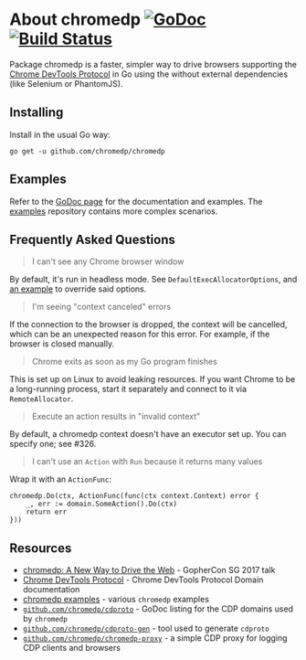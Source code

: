 # About chromedp [![GoDoc][1]][2] [![Build Status][3]][4]

Package chromedp is a faster, simpler way to drive browsers supporting the
[Chrome DevTools Protocol][5] in Go using the without external dependencies
(like Selenium or PhantomJS).

## Installing

Install in the usual Go way:

	go get -u github.com/chromedp/chromedp

## Examples

Refer to the [GoDoc page][7] for the documentation and examples. The
[examples][6] repository contains more complex scenarios.

## Frequently Asked Questions

> I can't see any Chrome browser window

By default, it's run in headless mode. See `DefaultExecAllocatorOptions`, and
[an example](https://godoc.org/github.com/chromedp/chromedp#example-ExecAllocator)
to override said options.

> I'm seeing "context canceled" errors

If the connection to the browser is dropped, the context will be cancelled,
which can be an unexpected reason for this error. For example, if the browser is
closed manually.

> Chrome exits as soon as my Go program finishes

This is set up on Linux to avoid leaking resources. If you want Chrome to be a
long-running process, start it separately and connect to it via `RemoteAllocator`.

> Execute an action results in "invalid context"

By default, a chromedp context doesn't have an executor set up. You can specify
one; see #326.

> I can't use an `Action` with `Run` because it returns many values

Wrap it with an `ActionFunc`:

```
chromedp.Do(ctx, ActionFunc(func(ctx context.Context) error {
	_, err := domain.SomeAction().Do(ctx)
	return err
}))
```

## Resources

* [chromedp: A New Way to Drive the Web][8] - GopherCon SG 2017 talk
* [Chrome DevTools Protocol][5] - Chrome DevTools Protocol Domain documentation
* [chromedp examples][6] - various `chromedp` examples
* [`github.com/chromedp/cdproto`][9] - GoDoc listing for the CDP domains used by `chromedp`
* [`github.com/chromedp/cdproto-gen`][10] - tool used to generate `cdproto`
* [`github.com/chromedp/chromedp-proxy`][11] - a simple CDP proxy for logging CDP clients and browsers

[1]: https://godoc.org/github.com/chromedp/chromedp?status.svg
[2]: https://godoc.org/github.com/chromedp/chromedp
[3]: https://travis-ci.org/chromedp/chromedp.svg
[4]: https://travis-ci.org/chromedp/chromedp
[5]: https://chromedevtools.github.io/devtools-protocol/
[6]: https://github.com/chromedp/examples
[7]: https://godoc.org/github.com/chromedp/chromedp
[8]: https://www.youtube.com/watch?v=_7pWCg94sKw
[9]: https://godoc.org/github.com/chromedp/cdproto
[10]: https://github.com/chromedp/cdproto-gen
[11]: https://github.com/chromedp/chromedp-proxy
